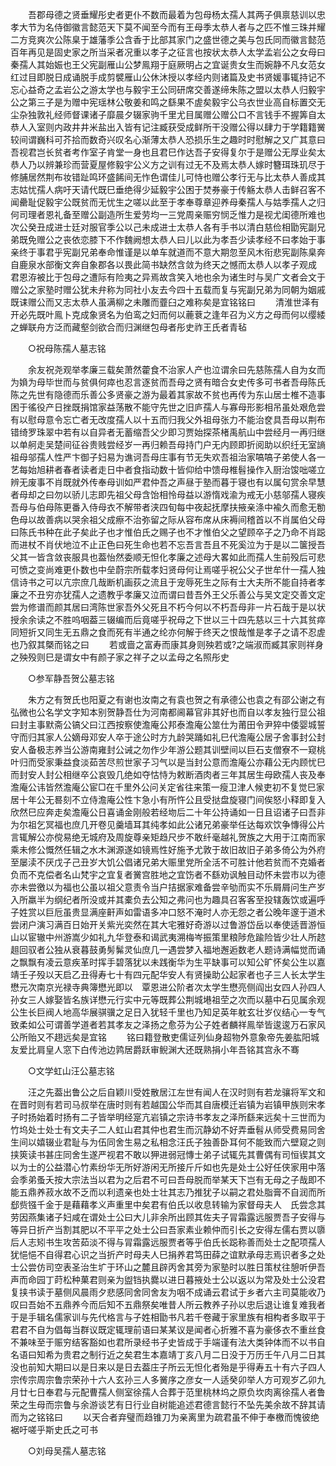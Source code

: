 <!-- { "loadSidebar": true } -->
　　吾郡母德之贤垂耀彤史者更仆不数而最着为包母杨太孺人其两子俱禀慈训以忠孝大节为名侍御徽言懿范天下莫不闻至今而有王母季太恭人者与之匹不惟三珠并耀二方竞爽次公陈臬于雄藩季公含香于比部其家门之盛世德之美与包氏同而徽言懿范百年再见是固史家之所当采者况重以孝子之征言也按状太恭人太学孟岩公之女母曰秦孺人其始娠也王父宪副雁山公梦鳯翔于庭厥明占之宜诞贵女生而婉静不凡女范女红过目即脱日成诵脱手成剪襞雁山公休沐授以孝经内则诸篇及史书贤媛事辄持记不忘心益奇之孟岩公之游太学也与毅宇王公同研席交善遂缔朱陈之盟以太恭人归毅宇公之第三子是为赠中宪瑶林公敬姜和鸣之繇果不虗矣毅宇公乌衣世业高自标置交无尘杂独敦礼经师督课诸子靡晨夕辍家驹千里尤目属赠公赠公口不言钱手不握筭自太恭人入室则内政井井米盐出入皆有记注臧获受成鲜所干没赠公得以肆力于学籍籍黉较间谓巍科可芥拾而数奇兴叹名心渐薄太恭人恐损乐生之趣时时慰解之又广其意曰吾视君岂长贫者考作室子肯堂一身也且君巳作达吾子安得复尔于是赠公无厚业矣太恭人乃以辨兼珍而营夏屋修毅宇公义方之训有过无不及焉太恭人嫁时簪珥珠玑尽于修脯居然荆布妆错趾鸣环盛餙间无怍色谓佳儿可恃也赠公孝行无与比太恭人善成其志姑忧孺人病吁天请代既巳垂绝得少延毅宇公困于焚券豪于传觞太恭人击鲜召客不闻罍耻促毅宇公既贫而无忧生之嗟以此至于孝奉尊章迎养母秦孺人与姑季孺人之归何司理者恩礼备至赠公副造所生爱劳均一三党周亲赈穷悯乏惟力是视尤闺德所难也次公癸丑成进士廷对服官季公以己未成进士太恭人各有手书以清白慈俭相勖宪副兄弟既免赠公之丧依恋膝下不作魏阙想太恭人曰儿以此为孝吾少读孝经不曰孝始于事亲终于事君乎宪副兄弟奉命惟谨是以单车就道而不意大期忽至风木衔悲宪副陈臬奔自鹿泉水部衡文奔自象郡各以畏此简书缺然含敛为终天之憾而太恭人以孝子观成　君恩洊被比于包母之遭际有险夷之异焉故含笑入地也余为诸生时与吴广文者会文于赠公之家塾时赠公犹未弁称为同社小友去今四十五载而复与宪副兄弟为同朝为姻戚既诔赠公而又志太恭人虽满柳之未雕而虀臼之难称矣是宜铭铭曰 
　　清淮世泽有开必先既叶鳯卜克成象贤名为伯鸾之妇而何以蔍蔉之逢年召为义方之母而何以缨緌之蝉联舟方泛而藏壑剑欲合而归渊继包母者彤史祚王氏者青毡 

　　○祝母陈孺人墓志铭 

　　余友祝尧观举孝廉三载矣萧然藿食不治家人产也泣谓余曰先慈陈孺人自为女而为媍为母毕世而与贫俱何瘁也忍言逐贫而吾母之贤有暗合女史传多可书者吾母陈氏陈之先世有隐德而乐善公多贤豪之游为最着其家故不贫也再传为东山居士椎不造事困于徭役产日挫既捐馆家益荡散不能守先世之旧庐孺人与寡母形影相吊虽处艰危尝有以慰母意令忘亡者无改度孺人以十五而归我父外祖母张力不能治奁具吾母以荆布错绮罗珠翠中若有以自异者无蓄缩吾父少即习贾始探茶楮禹航山中尝经月一再归继以单舸走吴楚间征谷贵贱尝经岁一再归赖吾母持门户无内顾即折阅助以织纴无室謪祖母邬孺人性严卞御子妇易为谯诃吾母庄事有节无失欢吾祖治家嗃嗃子弟使人各一艺每始旭耕者春者读者走日中者食指动数十皆仰给中馈母椎髫操作入厨治馂咄嗟立辨无废事不肖既就外传奉母训如严君仲吾之声昼于塾而暮于寝也有以属句赏余早慧者母却之曰勿以骄儿志即先祖父母含饴相怜母益以游惰戏渝为戒无小慈邬孺人寝疾吾母与伯母陈更番入侍母衣不解带者浃四旬每中夜起抚摩扶掖亲涤中褕久而愈无勌色母以故善病以哭余祖父成瘵不治弥留之际从容布席从床褥间稽首以不肖属伯父母曰陈氏书种在此子矣此子也才惟伯氏之赐子也不才惟伯父之望顾卒子之乃命不肖跽而进杖不肖伏地泣不止正色曰死生命也若不忘吾言吾且不死奚泣为于是以二箧授吾父其一皆含敛丧服具也葢怡然委顺无怛化孝廉之述母大畧如此而孺人生前殁后可悲可愤之变尚难更仆数也中垒蔚宗所载孝妇贤母何让焉嗟乎祝公父子世牟什一孺人独信诗书之可以亢宗庶几哉断机画荻之流且于宠辱死生之际有士大夫所不能自持者孝廉之不丑穷亦犹孺人之遗教乎孝廉又泣而谓曰昔吾外王父乐善公与吴文定交善文定尝为修谱而颜其居曰湾陈世家吾外父死且不朽今何以不朽吾母非一片石哉于是以状授余余读之不胜呜咽葢三辍编而后竟嗟乎祝母之下世以三十四先慈以三十六其贫瘁同短折又同生无五鼎之食而死有半通之纶亦何解于终天之恨哉惟是孝子之请不忍虗也乃叙其槩而铭之曰 
　　若或啬之富寿而康其身则殃若或?之端淑而臧其家则祥身之殃殁则巳是谓女中有颜子家之祥子之以孟母之名照彤史 

　　○参军静吾贺公墓志铭 

　　朱方之有贺氏也阳夏之有谢也汝南之有袁也贺之有承德公也袁之有邵公谢之有弘微也公名学文字知本别贺静吾仕为河南都阃幕官非其好也而自以孝友独行显公祖曰封主事默斋公镐父曰江西按察使澹庵公邦泰澹庵公筮仕为莆田令尹猝中倭婴城誓守而归其家人公嫡母邓安人卒于途公时方九龄哭踊如礼巳代澹庵公居子舍事封公封安人备极志养当公游南雍封公诫之勿作少年游公题其训壁间以巨石支僧寮不一窥桃叶归而受家秉益食淡茹苦尽煎世家子习气以是当封公意而澹庵公亦藉公无内顾忧巳而封安人封公相继卒公哀毁几绝如夺怙恃为敕断酒肉者三年其居生母欧孺人丧及奉澹庵公讳皆然澹庵公宦□在千里外公问关定省往来策一瘦卫津人候吏初不复觉巳家居十年公无晷刻不立侍澹庵公性卞急小有所忤公且受挞盘旋寝门间俟怒小释即复入欣然巳应奔走矣澹庵公日喜诵金刚般若经圽后二十年公持诵如一日且诏诸子曰吾非为尔祖乞冥福也庶几开卷见羹墙耳其纯孝如此公诸兄弟豪举任达每欢饮争慱得公片言辄解公亦傥易绝无城府及周旋尊亲矩趋尺步不敢纤毫越礼贺族之大用于江南而家乘未修公慨然任辑之水木渊源遂如镜焉性好施予尤敦于故旧故旧子弟多倚公为外府至屡渎不厌戊子己丑岁大饥公倡诸兄弟大赈里党所全活不可胜计他若贫而不克婚者负而不克偿者名山梵宇之宜复者黉宫胜地之宜饬者不繇劝讽触目动怀未尝市以为德亦未尝徼以为福也公虽以祖父意责令当户拮据家难备尝辛劬而实不乐屑屑问生产岁入所羸半为纲纪者所没或并其橐负去公知之弗问也为趣具召客客至投辖轰饮或遍呼子姓赏以巨卮虽贵显满座鼾声如雷语多冲口怒不淹时人亦无怨之者公晚年邃于道术尝闭户演习满百日始开关紫光奕然在其大宅雅好奇游以过鲁游岱岳以奉使适晋游恒山以宦辙中州游嵩少如礼九华登泰和谒武夷溯梅岑振策里粮陟危踰险皆少壮人所趑趄回驭者公独从衰暮鼓勇髣髴灵仙庶几一遇尝梦入福地邂逅数老人题诗满幅觉而诵之飘飘有凌云意疾革时挥手碧落犹以未践衡华为生平缺事可以知公旷怀矣公生以嘉靖壬子殁以天启乙丑得寿七十有四元配华安人有贤操助公起家者也子三人长太学生懋元次南京光禄寺典簿懋光即以　覃恩进公阶者次太学生懋亮侧阎出女四人孙四人孙女三人嫁娶皆名族详懋元行实中元等既葬公荆城塂祖茔之次而以墓中石见属余观公生长巨阀人地高华展骐骥之足日入犹轻千里也乃知足英年躭玄壮岁仪结心一专气致柔如公可谓善学道者若其孝友之泽扬之愈芬为公子姓者麟祥鳯举皆逡逡万石家风公所贻又不趐远矣是宜铭 
　　铭曰籍登散吏儒证列仙身超物外意象帝先姜肱阳城友爱比肩皇人窓下白传池边鹑居爵跃审鲵渊大还既熟捐小年吾铭其宫永不骞 

　　○文学虹山汪公墓志铭 

　　汪之先葢出鲁公之后自颖川受姓散居江左世有闻人在汉时则有若龙骧将军文和在晋时则有若司马叔举在唐时则有若越国公华而其自唐模迁岩镇为岩镇甲族则宋孝子时扬始着时扬有二子皆举明经寔亢岩镇之宗诗书孝友之泽所繇来远矣十三世而为竹坞处士处士有文夫子二人虹山君其仲也君生而沉静幼不好弄垂髫从师受费易同舍生间以嬉辍业君耻与为伍同舍生易之私相念汪氏子独善卧耳何不能致而六壁窥之则挟筴读书甚庄同舍生遂严视君不敢以狎进弱冠慱士弟子试辄先其曹偶有司恒锲其文以为士的公益潜心竹素纷华无所好游闲无所接斤斤如也先是处士公好任侠家用中落会季弟蚤夭按大宗法当以君为之后君不可曰吾母脱而举某天下岂有无母之子哉即不能五鼎养菽水故不乏而以利遗亲也处士壮其志乃推犹子以嗣之君处脂膏不自润而所郄赀镪千金于是藉藉孝义声重里中矣君有伯氏以收息转输为家督母夫人　氏尝念其劳因燕集诸子妇咸在谓处士公曰大儿非余所出顾其佐夫子冐霜露远服贾吾子安得与等异日折产当割其肥以不平平之处士公曰吾家素业赖仲而引长之安得左儒右贾以隳后人志矧书生攻苦茹淡不得与冐霜露远服贾者等乎伯氏长跽称善而处士之配项孺人犹悒悒不自得君心识之当折产时母夫人巳捐养君笃田薛之谊默承母志焉识者多之处士公尝仿司空表圣治生圹于环山之麓且辟丙舍其旁为家塾时以胜日策杖往憩听伊吾声而命园丁莳松种菓君则亲为盥铛执爨以进日暮掖处士公以返以为常及处士公没君复挟书读于墓侧风晨雨夕悲感同舍同舍友为咽不成诵云君试于乡者六主司莫能收乃叹曰吾始不五鼎养今而后知不五鼎祭矣唯昔人所云教养子孙以忠后退让谁复难我者于是手辑名儒家训与先代格言与子姓相勖书凡若千卷藏于家里族有相构者多取平于君君不自为倡每当群议既定辄理前语曰某某议是闻者心折雅不喜为豪侈衣不重丝食不兼味至于赈穷结客豁如也君所录经书子史皆成于手端谨有法大类钟体而不以书自名语曰知希为贵君之制行近之矣君生本嘉靖丁亥八月二日没于万历壬午八月二日其没也前知大期曰以是日来以是日去葢庄子所云无怛化者殆是乎得寿五十有六子四人宗传宗周宗鲁宗荣孙十六人玄孙三人多黉序之彦女一人适癸卯举人方可观岁乙卯九月廿七日奉君与元配曹孺人侧室徐孺人合葬于范里桃林坞之原负坎肉离徐孺人者鲁荣之生母而宗鲁与余游谈艺有日行业自树能追述君德言懿行不坠先美余故不辞其请而为之铭铭曰 
　　以天合者弃璧而趋锥刀为亲离里为疏君虽不伸于奉檄而愧彼绝裾吁嗟乎斯史氏之可书 

　　○刘母吴孺人墓志铭 

